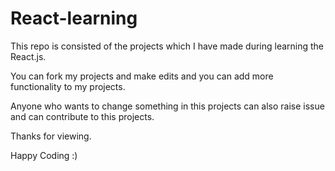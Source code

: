 # React-learning

This repo is consisted of the projects which I have made during learning the React.js.

You can fork my projects and make edits and you can add more functionality to my projects.

Anyone who wants to change something in this projects can also raise issue and can contribute to this projects.

Thanks for viewing.

Happy Coding :)
